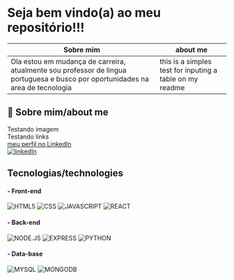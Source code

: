 # Seja bem vindo(a) ao meu repositório!!!

| Sobre mim      | about me |
| ----------- | ----------- |
| Ola estou em mudança de carreira, atualmente sou professor de lingua portuguesa e busco por oportunidades na area de tecnologia |this is a simples test for inputing a table on my readme       |



## 📖 Sobre mim/about me

Testando imagem<br>
Testando links<br>
[meu perfil no LinkedIn](https://www.linkedin.com/in/silvalenilsom/)<br>
<a href="https://www.linkedin.com/in/silvalenilsom/" target="_blank">
  ![linkedIn](https://img.shields.io/badge/LinkedIn-0077B5?style=for-the-badge&logo=linkedin&logoColor=white)
</a>
## Tecnologias/technologies
#### - Front-end
![HTML5](https://img.shields.io/badge/HTML5-E34F26?style=for-the-badge&logo=html5&logoColor=white)
![CSS](https://img.shields.io/badge/CSS3-1572B6?style=for-the-badge&logo=css3&logoColor=white)
![JAVASCRIPT](https://img.shields.io/badge/JavaScript-323330?style=for-the-badge&logo=javascript&logoColor=F7DF1E)
![REACT](https://img.shields.io/badge/React-20232A?style=for-the-badge&logo=react&logoColor=61DAFB)
#### - Back-end
![NODE.JS](https://img.shields.io/badge/Node.js-43853D?style=for-the-badge&logo=node.js&logoColor=white)
![EXPRESS](https://img.shields.io/badge/Express.js-404D59?style=for-the-badge)
![PYTHON](	https://img.shields.io/badge/Python-14354C?style=for-the-badge&logo=python&logoColor=white)
#### - Data-base
![MYSQL](	https://img.shields.io/badge/MySQL-00000F?style=for-the-badge&logo=mysql&logoColor=white)
![MONGODB](https://img.shields.io/badge/MongoDB-4EA94B?style=for-the-badge&logo=mongodb&logoColor=white)
<!--
**silvallenilsom/silvallenilsom** is a ✨ _special_ ✨ repository because its `README.md` (this file) appears on your GitHub profile.

Here are some ideas to get you started:

- 🔭 I’m currently working on ...
- 🌱 I’m currently learning ...
- 👯 I’m looking to collaborate on ...
- 🤔 I’m looking for help with ...
- 💬 Ask me about ...
- 📫 How to reach me: ...
- 😄 Pronouns: ...
- ⚡ Fun fact: ...
-->
